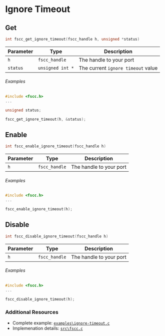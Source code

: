 # Ignore Timeout

## Get
```c
int fscc_get_ignore_timeout(fscc_handle h, unsigned *status)
```

| Parameter | Type             | Description
| --------- | ---------------- | -----------------------
| `h`       | `fscc_handle`    | The handle to your port
| `status`  | `unsigned int *` | The current `ignore timeout` value


###### Examples
```c
#include <fscc.h>
...

unsigned status;

fscc_get_ignore_timeout(h, &status);
```


## Enable
```c
int fscc_enable_ignore_timeout(fscc_handle h)
```

| Parameter | Type             | Description
| --------- | ---------------- | -----------------------
| `h`       | `fscc_handle`    | The handle to your port


###### Examples
```c
#include <fscc.h>
...

fscc_enable_ignore_timeout(h);
```


## Disable
```c
int fscc_disable_ignore_timeout(fscc_handle h)
```

| Parameter | Type             | Description
| --------- | ---------------- | -----------------------
| `h`       | `fscc_handle`    | The handle to your port


###### Examples
```c
#include <fscc.h>
...

fscc_disable_ignore_timeout(h);
```


### Additional Resources
- Complete example: [`examples\ignore-timeout.c`](https://github.com/commtech/cfscc/blob/master/examples/ignore-timeout/ignore-timeout.c)
- Implemenation details: [`src\fscc.c`](https://github.com/commtech/cfscc/blob/master/src/fscc.c)
